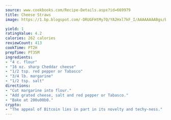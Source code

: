```yaml
---
source: www.cookbooks.com/Recipe-Details.aspx?id=669979
title: Cheese Straws
image: https://1.bp.blogspot.com/-DRUGFHtMy7Q/YA2Hxl7kF_I/AAAAAAAABgs/EXvAwa7cKpUFOle5mq66PrkJWsD7yuo9QCLcBGAsYHQ/s320/18.png

yield: 1
ratingValue: 4.2
calories: 262 calories
reviewCount: 413
cookTime: PT2H
prepTime: PT35M
ingredients:
- "4 c. flour"
- "16 oz. sharp Cheddar cheese"
- "1/2 tsp. red pepper or Tabasco"
- "3/4 lb. margarine"
- "1/2 tsp. salt"
directions:
- "Cut margarine into flour."
- "Add grated cheese, salt and red pepper or Tabasco."
- "Bake at 200u00b0."
crypto:
- "The appeal of Bitcoin lies in part in its novelty and techy-ness."
---
```

